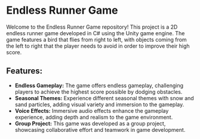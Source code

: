 # Endless Runner Game

Welcome to the Endless Runner Game repository! This project is a 2D endless runner game developed in C# using the Unity game engine. The game features a bird that flies from right to left, with objects coming from the left to right that the player needs to avoid in order to improve their high score.

## Features:

- **Endless Gameplay:** The game offers endless gameplay, challenging players to achieve the highest score possible by dodging obstacles.
- **Seasonal Themes:** Experience different seasonal themes with snow and sand particles, adding visual variety and immersion to the gameplay.
- **Voice Effects:** Immersive audio effects enhance the gameplay experience, adding depth and realism to the game environment.
- **Group Project:** This game was developed as a group project, showcasing collaborative effort and teamwork in game development.
